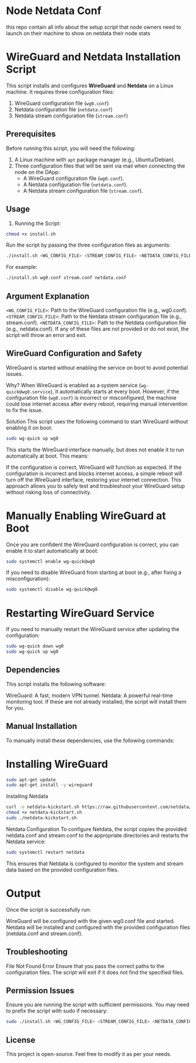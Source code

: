 # Node Netdata Conf
this repo contain all info about the setup script that node owners need to launch on their machine to show on netdata their node stats

# WireGuard and Netdata Installation Script

This script installs and configures **WireGuard** and **Netdata** on a Linux machine. It requires three configuration files:
1. WireGuard configuration file (`wg0.conf`)
2. Netdata configuration file (`netdata.conf`)
3. Netdata stream configuration file (`stream.conf`)

## Prerequisites

Before running this script, you will need the following:
1. A Linux machine with `apt` package manager (e.g., Ubuntu/Debian).
2. Three configuration files that will be sent via mail when connecting the node on the DApp:
    - A WireGuard configuration file (`wg0.conf`).
    - A Netdata configuration file (`netdata.conf`).
    - A Netdata stream configuration file (`stream.conf`).

## Usage
1. Running the Script: 

```bash
chmod +x install.sh
```
Run the script by passing the three configuration files as arguments:

```bash
./install.sh <WG_CONFIG_FILE> <STREAM_CONFIG_FILE> <NETDATA_CONFIG_FILE>
```
For example:

```bash
./install.sh wg0.conf stream.conf netdata.conf
```
## Argument Explanation
`<WG_CONFIG_FILE>`: Path to the WireGuard configuration file (e.g., wg0.conf).
`<STREAM_CONFIG_FILE>`: Path to the Netdata stream configuration file (e.g., stream.conf).
`<NETDATA_CONFIG_FILE>`: Path to the Netdata configuration file (e.g., netdata.conf).
If any of these files are not provided or do not exist, the script will throw an error and exit.

## WireGuard Configuration and Safety
WireGuard is started without enabling the service on boot to avoid potential issues.

Why?
When WireGuard is enabled as a system service (`wg-quick@wg0.service`), it automatically starts at every boot. However, if the configuration file (`wg0.conf`) is incorrect or misconfigured, the machine could lose internet access after every reboot, requiring manual intervention to fix the issue.

Solution
This script uses the following command to start WireGuard without enabling it on boot:
```bash
sudo wg-quick up wg0
```
This starts the WireGuard interface manually, but does not enable it to run automatically at boot. This means:

If the configuration is correct, WireGuard will function as expected.
If the configuration is incorrect and blocks internet access, a simple reboot will turn off the WireGuard interface, restoring your internet connection.
This approach allows you to safely test and troubleshoot your WireGuard setup without risking loss of connectivity.

# Manually Enabling WireGuard at Boot
Once you are confident the WireGuard configuration is correct, you can enable it to start automatically at boot:
```bash
sudo systemctl enable wg-quick@wg0
```
If you need to disable WireGuard from starting at boot (e.g., after fixing a misconfiguration):
```bash
sudo systemctl disable wg-quick@wg0
```
# Restarting WireGuard Service
If you need to manually restart the WireGuard service after updating the configuration:
```bash
sudo wg-quick down wg0
sudo wg-quick up wg0
```
## Dependencies
This script installs the following software:

WireGuard: A fast, modern VPN tunnel.
Netdata: A powerful real-time monitoring tool.
If these are not already installed, the script will install them for you.

## Manual Installation
To manually install these dependencies, use the following commands:

# Installing WireGuard
```bash
sudo apt-get update
sudo apt-get install -y wireguard
```
Installing Netdata
```bash
curl -o netdata-kickstart.sh https://raw.githubusercontent.com/netdata/netdata/master/packaging/installer/kickstart.sh
chmod +x netdata-kickstart.sh
sudo ./netdata-kickstart.sh
```
Netdata Configuration
To configure Netdata, the script copies the provided netdata.conf and stream.conf to the appropriate directories and restarts the Netdata service:
```bash
sudo systemctl restart netdata
```
This ensures that Netdata is configured to monitor the system and stream data based on the provided configuration files.

# Output
Once the script is successfully run:

WireGuard will be configured with the given wg0.conf file and started.
Netdata will be installed and configured with the provided configuration files (netdata.conf and stream.conf).
## Troubleshooting
File Not Found Error
Ensure that you pass the correct paths to the configuration files. The script will exit if it does not find the specified files.

## Permission Issues
Ensure you are running the script with sufficient permissions. You may need to prefix the script with sudo if necessary:
```bash
sudo ./install.sh <WG_CONFIG_FILE> <STREAM_CONFIG_FILE> <NETDATA_CONFIG_FILE>
```
## License
This project is open-source. Feel free to modify it as per your needs.

